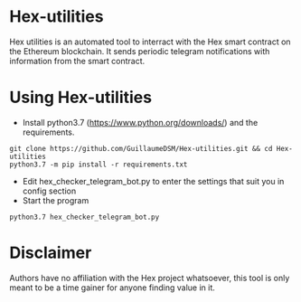 # Hex-utilities

Hex utilities is an automated tool to interract with the Hex smart contract on the Ethereum blockchain.
It sends periodic telegram notifications with information from the smart contract.

# Using Hex-utilities

- Install python3.7 (https://www.python.org/downloads/) and the requirements.
```
git clone https://github.com/GuillaumeDSM/Hex-utilities.git && cd Hex-utilities
python3.7 -m pip install -r requirements.txt
```

- Edit hex_checker_telegram_bot.py to enter the settings that suit you in config section
- Start the program
```
python3.7 hex_checker_telegram_bot.py
```


# Disclaimer

Authors have no affiliation with the Hex project whatsoever, this tool is only meant to be a time gainer for anyone finding value in it.